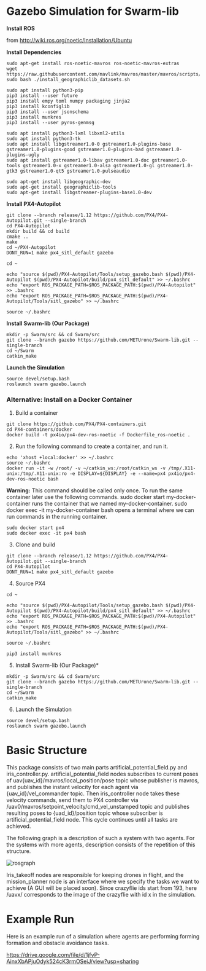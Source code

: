 # Gazebo Simulation for Swarm-lib

**Install ROS**

from http://wiki.ros.org/noetic/Installation/Ubuntu

**Install Dependencies**

```
sudo apt-get install ros-noetic-mavros ros-noetic-mavros-extras
wget https://raw.githubusercontent.com/mavlink/mavros/master/mavros/scripts/install_geographiclib_datasets.sh
sudo bash ./install_geographiclib_datasets.sh  
```
```
sudo apt install python3-pip
pip3 install --user future
pip3 install empy toml numpy packaging jinja2
pip3 install kconfiglib
pip3 install --user jsonschema
pip3 install munkres
pip3 install --user pyros-genmsg
```
```
sudo apt install python3-lxml libxml2-utils
sudo apt install python3-tk
sudo apt install libgstreamer1.0-0 gstreamer1.0-plugins-base gstreamer1.0-plugins-good gstreamer1.0-plugins-bad gstreamer1.0-plugins-ugly
sudo apt install gstreamer1.0-libav gstreamer1.0-doc gstreamer1.0-tools gstreamer1.0-x gstreamer1.0-alsa gstreamer1.0-gl gstreamer1.0-gtk3 gstreamer1.0-qt5 gstreamer1.0-pulseaudio
```
```
sudo apt-get install libgeographic-dev
sudo apt-get install geographiclib-tools
sudo apt-get install libgstreamer-plugins-base1.0-dev
```
**Install PX4-Autopilot**

```
git clone --branch release/1.12 https://github.com/PX4/PX4-Autopilot.git --single-branch 
cd PX4-Autopilot
mkdir build && cd build
cmake ..
make
cd ~/PX4-Autopilot
DONT_RUN=1 make px4_sitl_default gazebo
```
```
cd ~

echo "source $(pwd)/PX4-Autopilot/Tools/setup_gazebo.bash $(pwd)/PX4-Autopilot $(pwd)/PX4-Autopilot/build/px4_sitl_default" >> ~/.bashrc
echo "export ROS_PACKAGE_PATH=$ROS_PACKAGE_PATH:$(pwd)/PX4-Autopilot" >> .bashrc
echo "export ROS_PACKAGE_PATH=$ROS_PACKAGE_PATH:$(pwd)/PX4-Autopilot/Tools/sitl_gazebo" >> ~/.bashrc

source ~/.bashrc
```
**Install Swarm-lib (Our Package)**

```
mkdir -p Swarm/src && cd Swarm/src
git clone --branch gazebo https://github.com/METUrone/Swarm-lib.git --single-branch
cd ~/Swarm
catkin_make
```

**Launch the Simulation**
```console
source devel/setup.bash
roslaunch swarm gazebo.launch
```

### Alternative: Install on a Docker Container
1. Build a container

```
git clone https://github.com/PX4/PX4-containers.git
cd PX4-containers/docker
docker build -t px4io/px4-dev-ros-noetic -f Dockerfile_ros-noetic .
```

2. Run the following command to create a container, and run it.
```
echo 'xhost +local:docker' >> ~/.bashrc 
source ~/.bashrc
docker run -it -w /root/ -v ~/catkin_ws:/root/catkin_ws -v /tmp/.X11-unix:/tmp/.X11-unix:ro -e DISPLAY=${DISPLAY} -e --name=px4 px4io/px4-dev-ros-noetic bash
```
**Warning:** This command should be called only once. To run the same container later use the following commands. sudo docker start my-docker-container runs the container that we named my-docker-container. sudo docker exec -it my-docker-container bash opens a terminal where we can run commands in the running container.
```
sudo docker start px4
sudo docker exec -it px4 bash
```

3.  Clone and build
```
git clone --branch release/1.12 https://github.com/PX4/PX4-Autopilot.git --single-branch 
cd PX4-Autopilot
DONT_RUN=1 make px4_sitl_default gazebo
```
4. Source PX4
```
cd ~

echo "source $(pwd)/PX4-Autopilot/Tools/setup_gazebo.bash $(pwd)/PX4-Autopilot $(pwd)/PX4-Autopilot/build/px4_sitl_default" >> ~/.bashrc
echo "export ROS_PACKAGE_PATH=$ROS_PACKAGE_PATH:$(pwd)/PX4-Autopilot" >> .bashrc
echo "export ROS_PACKAGE_PATH=$ROS_PACKAGE_PATH:$(pwd)/PX4-Autopilot/Tools/sitl_gazebo" >> ~/.bashrc

source ~/.bashrc
```
```
pip3 install munkres
```

5. Install Swarm-lib (Our Package)*
```
mkdir -p Swarm/src && cd Swarm/src
git clone --branch gazebo https://github.com/METUrone/Swarm-lib.git --single-branch
cd ~/Swarm
catkin_make
```
6. Launch the Simulation
```console
source devel/setup.bash
roslaunch swarm gazebo.launch
```

# Basic Structure
This package consists of two main parts artificial_potential_field.py and iris_controller.py. artificial_potential_field nodes subscribes to current poses of uav{uav_id}/mavros/local_position/pose topic whose publisher is mavros, and publishes the instant velocity for each agent via {uav_id}/vel_commander topic. Then iris_controller node takes these velocity commands, send them to PX4 controller via /uav0/mavros/setpoint_velocity/cmd_vel_unstamped topic and publishes resulting poses to {uad_id}/position topic whose subscriber is artificial_potential_field node. This cycle continues until all tasks are achieved.

The following graph is a description of such a system with two agents. For the systems with more agents, description consists of the repetition of this structure.


![rosgraph](https://user-images.githubusercontent.com/85796946/188333321-a25cf9a9-79fa-4273-9a87-2b285b6a855b.png)

Iris_takeoff nodes are responsible for keeping drones in flight, and the mission_planner node is an interface where we specify the tasks we want to achieve (A GUI will be placed soon). Since crazyflie ids start from 193, here /uavx/ corresponds to the image of the crazyflie with id x in the simulation.

# Example Run
Here is an example run of a simulation where agents are performing forming formation and obstacle avoidance tasks.



https://drive.google.com/file/d/1jfvP-AinxXbAPjuOdyk524cK3rmOSeiJ/view?usp=sharing

